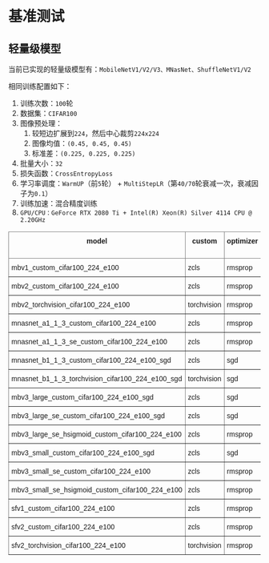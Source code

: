 
# 基准测试

## 轻量级模型

当前已实现的轻量级模型有：`MobileNetV1/V2/V3、MNasNet、ShuffleNetV1/V2`

相同训练配置如下：

1. 训练次数：`100`轮
2. 数据集：`CIFAR100`
3. 图像预处理：
   1. 较短边扩展到`224`，然后中心裁剪`224x224`
   2. 图像均值：`(0.45, 0.45, 0.45)`
   3. 标准差：`(0.225, 0.225, 0.225)`
4. 批量大小：`32`
5. 损失函数：`CrossEntropyLoss`
6. 学习率调度：`WarmUP`（前`5`轮） + `MultiStepLR`（第`40/70`轮衰减一次，衰减因子为`0.1`）
7. 训练加速：混合精度训练
8. `GPU/CPU：GeForce RTX 2080 Ti + Intel(R) Xeon(R) Silver 4114 CPU @ 2.20GHz`

<style type="text/css">
.tg  {border-collapse:collapse;border-spacing:0;}
.tg td{border-color:black;border-style:solid;border-width:1px;font-family:Arial, sans-serif;font-size:14px;
  overflow:hidden;padding:10px 5px;word-break:normal;}
.tg th{border-color:black;border-style:solid;border-width:1px;font-family:Arial, sans-serif;font-size:14px;
  font-weight:normal;overflow:hidden;padding:10px 5px;word-break:normal;}
.tg .tg-7btt{border-color:inherit;font-weight:bold;text-align:center;vertical-align:top}
.tg .tg-0pky{border-color:inherit;text-align:left;vertical-align:top}
.tg .tg-fymr{border-color:inherit;font-weight:bold;text-align:left;vertical-align:top}
</style>
<table class="tg">
<thead>
  <tr>
    <th class="tg-7btt">model</th>
    <th class="tg-7btt">custom</th>
    <th class="tg-7btt">optimizer</th>
    <th class="tg-7btt">top1 acc</th>
    <th class="tg-7btt">top5 acc</th>
    <th class="tg-7btt">model size(MB)</th>
    <th class="tg-7btt">gflops</th>
    <th class="tg-7btt">gpu infer(s)</th>
    <th class="tg-7btt">cpu infer(s)</th>
    <th class="tg-7btt">config/log</th>
  </tr>
</thead>
<tbody>
  <tr>
    <td class="tg-0pky">mbv1_custom_cifar100_224_e100</td>
    <td class="tg-0pky">zcls</td>
    <td class="tg-0pky">rmsprop</td>
    <td class="tg-0pky">66.474</td>
    <td class="tg-0pky">88.309</td>
    <td class="tg-0pky">12.625</td>
    <td class="tg-0pky">1.156</td>
    <td class="tg-fymr">0.006</td>
    <td class="tg-fymr">0.030</td>
    <td class="tg-0pky"><a href="https://cloud.zhujian.tech:9300/s/eJ5soxokHqDY9ni" target="_blank" rel="noopener noreferrer">link</a></td>
  </tr>
  <tr>
    <td class="tg-0pky">mbv2_custom_cifar100_224_e100</td>
    <td class="tg-0pky">zcls</td>
    <td class="tg-0pky">rmsprop</td>
    <td class="tg-0pky">69.069</td>
    <td class="tg-0pky">90.915</td>
    <td class="tg-0pky">8.972</td>
    <td class="tg-0pky">0.626</td>
    <td class="tg-0pky">0.009</td>
    <td class="tg-0pky">0.049</td>
    <td class="tg-0pky"><a href="https://cloud.zhujian.tech:9300/s/rPSjTiK2XdPwkPB" target="_blank" rel="noopener noreferrer">link</a></td>
  </tr>
  <tr>
    <td class="tg-0pky">mbv2_torchvision_cifar100_224_e100</td>
    <td class="tg-0pky">torchvision</td>
    <td class="tg-0pky">rmsprop</td>
    <td class="tg-0pky">68.940</td>
    <td class="tg-0pky">91.114</td>
    <td class="tg-0pky">8.972</td>
    <td class="tg-0pky">0.626</td>
    <td class="tg-0pky">0.008</td>
    <td class="tg-0pky">0.060</td>
    <td class="tg-0pky"><a href="https://cloud.zhujian.tech:9300/s/obJLoRRsoH8CJzT" target="_blank" rel="noopener noreferrer">link</a></td>
  </tr>
  <tr>
    <td class="tg-0pky">mnasnet_a1_1_3_custom_cifar100_224_e100</td>
    <td class="tg-0pky">zcls</td>
    <td class="tg-0pky">rmsprop</td>
    <td class="tg-0pky">67.762</td>
    <td class="tg-0pky">89.587</td>
    <td class="tg-0pky">14.811</td>
    <td class="tg-0pky">1.083</td>
    <td class="tg-0pky">0.009</td>
    <td class="tg-0pky">0.058</td>
    <td class="tg-0pky"><a href="https://cloud.zhujian.tech:9300/s/JkkRqw2j4NQjsGd" target="_blank" rel="noopener noreferrer">link</a></td>
  </tr>
  <tr>
    <td class="tg-0pky">mnasnet_a1_1_3_se_custom_cifar100_224_e100</td>
    <td class="tg-0pky">zcls</td>
    <td class="tg-0pky">rmsprop</td>
    <td class="tg-0pky">70.098</td>
    <td class="tg-fymr">91.504</td>
    <td class="tg-0pky">65.567</td>
    <td class="tg-0pky">2.857</td>
    <td class="tg-0pky">0.015</td>
    <td class="tg-0pky">0.124</td>
    <td class="tg-0pky"><a href="https://cloud.zhujian.tech:9300/s/nKP2ExeiDrnR4N6" target="_blank" rel="noopener noreferrer">link</a></td>
  </tr>
  <tr>
    <td class="tg-0pky">mnasnet_b1_1_3_custom_cifar100_224_e100_sgd</td>
    <td class="tg-0pky">zcls</td>
    <td class="tg-0pky">sgd</td>
    <td class="tg-0pky">69.119</td>
    <td class="tg-0pky">89.687</td>
    <td class="tg-0pky">19.567</td>
    <td class="tg-0pky">1.080</td>
    <td class="tg-0pky">0.011</td>
    <td class="tg-0pky">0.062</td>
    <td class="tg-0pky"><a href="https://cloud.zhujian.tech:9300/s/2xR6RTmcj8Son9E" target="_blank" rel="noopener noreferrer">link</a></td>
  </tr>
  <tr>
    <td class="tg-0pky">mnasnet_b1_1_3_torchvision_cifar100_224_e100_sgd</td>
    <td class="tg-0pky">torchvision</td>
    <td class="tg-0pky">sgd</td>
    <td class="tg-0pky">69.119</td>
    <td class="tg-0pky">89.726</td>
    <td class="tg-0pky">19.567</td>
    <td class="tg-0pky">1.080</td>
    <td class="tg-0pky">0.009</td>
    <td class="tg-0pky">0.058</td>
    <td class="tg-0pky"><a href="https://cloud.zhujian.tech:9300/s/jdKcfs4tznERdHA" target="_blank" rel="noopener noreferrer">link</a></td>
  </tr>
  <tr>
    <td class="tg-0pky">mbv3_large_custom_cifar100_224_e100_sgd</td>
    <td class="tg-0pky">zcls</td>
    <td class="tg-0pky">sgd</td>
    <td class="tg-0pky">66.304</td>
    <td class="tg-0pky">88.349</td>
    <td class="tg-0pky">10.750</td>
    <td class="tg-0pky">0.453</td>
    <td class="tg-0pky">0.009</td>
    <td class="tg-0pky">0.040</td>
    <td class="tg-0pky"><a href="https://cloud.zhujian.tech:9300/s/SfmNT8E8an99xWa" target="_blank" rel="noopener noreferrer">link</a></td>
  </tr>
  <tr>
    <td class="tg-0pky">mbv3_large_se_custom_cifar100_224_e100_sgd</td>
    <td class="tg-0pky">zcls</td>
    <td class="tg-0pky">sgd</td>
    <td class="tg-0pky">68.031</td>
    <td class="tg-0pky">89.607</td>
    <td class="tg-0pky">16.493</td>
    <td class="tg-0pky">0.457</td>
    <td class="tg-0pky">0.010</td>
    <td class="tg-0pky">0.046</td>
    <td class="tg-0pky"><a href="https://cloud.zhujian.tech:9300/s/JttoQzK6X59fAdA" target="_blank" rel="noopener noreferrer">link</a></td>
  </tr>
  <tr>
    <td class="tg-0pky">mbv3_large_se_hsigmoid_custom_cifar100_224_e100</td>
    <td class="tg-0pky">zcls</td>
    <td class="tg-0pky">rmsprop</td>
    <td class="tg-0pky">68.151</td>
    <td class="tg-0pky">89.287</td>
    <td class="tg-0pky">16.493</td>
    <td class="tg-0pky">0.457</td>
    <td class="tg-0pky">0.010</td>
    <td class="tg-0pky">0.050</td>
    <td class="tg-0pky"><a href="https://cloud.zhujian.tech:9300/s/tm5ZL9qHrsC7s4W" target="_blank" rel="noopener noreferrer">link</a></td>
  </tr>
  <tr>
    <td class="tg-0pky">mbv3_small_custom_cifar100_224_e100_sgd</td>
    <td class="tg-0pky">zcls</td>
    <td class="tg-0pky">sgd</td>
    <td class="tg-0pky">66.364</td>
    <td class="tg-0pky">88.688</td>
    <td class="tg-fymr">7.977</td>
    <td class="tg-0pky">0.445</td>
    <td class="tg-0pky">0.008</td>
    <td class="tg-0pky">0.042</td>
    <td class="tg-0pky"><a href="https://cloud.zhujian.tech:9300/s/j9t5bkn2XSX89eZ" target="_blank" rel="noopener noreferrer">link</a></td>
  </tr>
  <tr>
    <td class="tg-0pky">mbv3_small_se_custom_cifar100_224_e100</td>
    <td class="tg-0pky">zcls</td>
    <td class="tg-0pky">rmsprop</td>
    <td class="tg-0pky">67.891</td>
    <td class="tg-0pky">89.467</td>
    <td class="tg-0pky">13.719</td>
    <td class="tg-fymr">0.450</td>
    <td class="tg-0pky">0.010</td>
    <td class="tg-0pky">0.054</td>
    <td class="tg-0pky"><a href="https://cloud.zhujian.tech:9300/s/eJ5soxokHqDY9ni" target="_blank" rel="noopener noreferrer">link</a></td>
  </tr>
  <tr>
    <td class="tg-0pky">mbv3_small_se_hsigmoid_custom_cifar100_224_e100</td>
    <td class="tg-0pky">zcls</td>
    <td class="tg-0pky">rmsprop</td>
    <td class="tg-0pky">68.411</td>
    <td class="tg-0pky">89.517</td>
    <td class="tg-0pky">13.719</td>
    <td class="tg-fymr">0.450</td>
    <td class="tg-0pky">0.010</td>
    <td class="tg-0pky">0.044</td>
    <td class="tg-0pky"><a href="https://cloud.zhujian.tech:9300/s/FAHGmWCQkf587ea" target="_blank" rel="noopener noreferrer">link</a></td>
  </tr>
  <tr>
    <td class="tg-0pky">sfv1_custom_cifar100_224_e100</td>
    <td class="tg-0pky">zcls</td>
    <td class="tg-0pky">rmsprop</td>
    <td class="tg-fymr">71.715</td>
    <td class="tg-0pky">91.334</td>
    <td class="tg-0pky">36.461</td>
    <td class="tg-0pky">2.608</td>
    <td class="tg-0pky">0.010</td>
    <td class="tg-0pky">0.062</td>
    <td class="tg-0pky"><a href="https://cloud.zhujian.tech:9300/s/osWkJZyst4wD8B8" target="_blank" rel="noopener noreferrer">link</a></td>
  </tr>
  <tr>
    <td class="tg-0pky">sfv2_custom_cifar100_224_e100</td>
    <td class="tg-0pky">zcls</td>
    <td class="tg-0pky">rmsprop</td>
    <td class="tg-0pky">70.457</td>
    <td class="tg-0pky">90.645</td>
    <td class="tg-0pky">27.356</td>
    <td class="tg-0pky">1.571</td>
    <td class="tg-0pky">0.013</td>
    <td class="tg-0pky">0.056</td>
    <td class="tg-0pky"><a href="https://cloud.zhujian.tech:9300/s/6Gbj9GfNc7tjM9c" target="_blank" rel="noopener noreferrer">link</a></td>
  </tr>
  <tr>
  <td class="tg-0pky">sfv2_torchvision_cifar100_224_e100</td>
  <td class="tg-0pky">torchvision</td>
  <td class="tg-0pky">rmsprop</td>
  <td class="tg-0pky">70.148</td>
  <td class="tg-0pky">91.314</td>
  <td class="tg-0pky">21.171</td>
  <td class="tg-0pky">1.178</td>
  <td class="tg-0pky">0.011</td>
  <td class="tg-0pky">0.062</td>
  <td class="tg-0pky"><a href="https://cloud.zhujian.tech:9300/s/cpeJREKmyRsxBko" target="_blank" rel="noopener noreferrer">link</a></td>
</tr>
</tbody>
</table>

<!-- ## ResNet系列 -->

